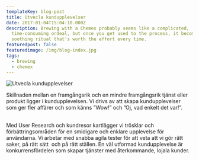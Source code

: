 ```yaml
---
templateKey: blog-post
title: Utvecla kundupplevelser
date: 2017-01-04T15:04:10.000Z
description: Brewing with a Chemex probably seems like a complicated,
  time-consuming ordeal, but once you get used to the process, it becomes a
  soothing ritual that's worth the effort every time.
featuredpost: false
featuredimage: /img/blog-index.jpg
tags:
  - brewing
  - chemex
---
```

![Utvecla kundupplevelser]()



Skillnaden mellan en framgångsrik och en mindre framgångsrik tjänst eller produkt ligger i kundupplevelsen. Vi drivs av att skapa kundupplevelser som ger fler affärer och som känns ”Wow!” och ”Oj, vad enkelt det var!”.  

 \
Med User Research och kundresor kartlägger vi trösklar och förbättringsområden för en smidigare och enklare upplevelse för användarna. Vi arbetar med snabba agila tester för att veta att vi gör rätt saker, på rätt sätt  och på rätt ställen. En väl utformad kundupplevelse är konkurrensfördelen som skapar tjänster med återkommande, lojala kunder.